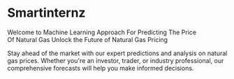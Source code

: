 # Smartinternz
Welcome to Machine Learning Approach For Predicting The Price Of Natural Gas
Unlock the Future of Natural Gas Pricing

Stay ahead of the market with our expert predictions and analysis on natural gas prices. Whether you're an investor, trader, or industry professional, our comprehensive forecasts will help you make informed decisions.
